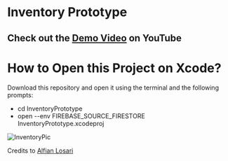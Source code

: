 # Inventory Prototype

## Check out the [Demo Video](https://youtu.be/0B9Bzhr4Tco) on YouTube

# How to Open this Project on Xcode?
Download this repository and open it using the terminal and the following prompts:
* cd InventoryPrototype
* open --env FIREBASE_SOURCE_FIRESTORE InventoryPrototype.xcodeproj

![InventoryPic](https://github.com/GabrielM33/Inventory-iOSVisionOS/assets/123421871/9236308f-069c-497c-8abf-d526236d9c48)

Credits to [Alfian Losari](https://github.com/alfianlosari)
